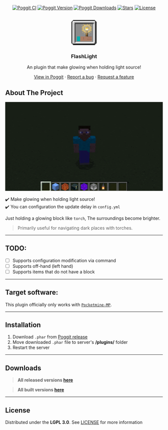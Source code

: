 <!-- PROJECT BADGES -->
<div align="center">

[![Poggit CI][poggit-ci-badge]][poggit-ci-url]
[![Poggit Version][poggit-version-badge]][poggit-release-url]
[![Poggit Downloads][poggit-downloads-badge]][poggit-release-url]
[![Stars][stars-badge]][stars-url]
[![License][license-badge]][license-url]

</div>


<!-- PROJECT LOGO -->
<br />
<div align="center">
  <img src="https://raw.githubusercontent.com/presentkim-pm/FlashLight/main/assets/icon.png" alt="Logo" width="80" height="80">
  <h3>FlashLight</h3>
  <p align="center">
    An plugin that make glowing when holding light source!

[View in Poggit][poggit-ci-url] · [Report a bug][issues-url] · [Request a feature][issues-url]

  </p>
</div>


<!-- ABOUT THE PROJECT -->
## About The Project
![Project Preview][project-preview]

:heavy_check_mark: Make glowing when holding light source!    
:heavy_check_mark: You can configuration the update delay in `config.yml`

Just holding a glowing block like `torch`, The surroundings become brighter.
> Primarily useful for navigating dark places with torches.

-----

## TODO:
- [ ] Supports configuration modification via command
- [ ] Supports off-hand (left hand)
- [ ] Supports items that do not have a block

-----

## Target software:
This plugin officially only works with [`Pocketmine-MP`](https://github.com/pmmp/PocketMine-MP/).

-----

## Installation
1) Download `.phar` from [Poggit release][poggit-release-url]
2) Move downloaded `.phar` file to server's **/plugins/** folder
3) Restart the server

-----

## Downloads
> **All released versions [here][poggit-release-url]**

> **All built versions [here][poggit-ci-url]**

-----

## License
Distributed under the **LGPL 3.0**. See [LICENSE][license-url] for more information


[poggit-ci-badge]: https://poggit.pmmp.io/ci.shield/presentkim-pm/FlashLight/FlashLight?style=for-the-badge
[poggit-version-badge]: https://poggit.pmmp.io/shield.api/FlashLight?style=for-the-badge
[poggit-downloads-badge]: https://poggit.pmmp.io/shield.dl.total/FlashLight?style=for-the-badge
[stars-badge]: https://img.shields.io/github/stars/presentkim-pm/FlashLight.svg?style=for-the-badge
[license-badge]: https://img.shields.io/github/license/presentkim-pm/FlashLight.svg?style=for-the-badge

[poggit-ci-url]: https://poggit.pmmp.io/ci/presentkim-pm/FlashLight/FlashLight
[poggit-release-url]: https://poggit.pmmp.io/p/FlashLight
[stars-url]: https://github.com/presentkim-pm/FlashLight/stargazers
[releases-url]: https://github.com/presentkim-pm/FlashLight/releases
[issues-url]: https://github.com/presentkim-pm/FlashLight/issues
[license-url]: https://github.com/presentkim-pm/FlashLight/blob/main/LICENSE

[project-icon]: https://raw.githubusercontent.com/presentkim-pm/FlashLight/main/assets/icon.png
[project-preview]: https://raw.githubusercontent.com/presentkim-pm/FlashLight/main/assets/preview.gif
